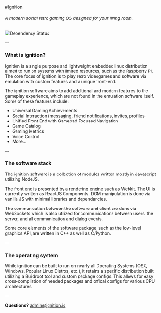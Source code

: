 #Ignition
###### A modern social retro gaming OS designed for your living room.
[![Dependency Status](https://gemnasium.com/vlee489/ignition-dev.svg)](https://gemnasium.com/vlee489/ignition-dev)

--

### What is ignition?

Ignition is a single purpose and lightweight embedded linux distribution aimed to run on systems with limited resources, such as the Raspberry Pi. The core focus of ignition is to play retro videogames and software via emulation with custom features and a unique front-end.

The ignition software aims to add additional and modern features to the gameplay experience, which are not found in the emulation software itself. Some of these features include:

* Universal Gaming Achievements
* Social Interaction (messaging, friend notifications, invites, profiles)
* Unified Front End with Gamepad Focused Navigation
* Game Catalog
* Gaming Metrics
* Voice Control
* More...

--

### The software stack

The ignition software is a collection of modules written mostly in Javascript utilizing NodeJS.

The front end is presented by a rendering engine such as Webkit. The UI is currently written as ReactJS Components. DOM manipulation is done via vanilla JS with minimal libraries and dependancies.

The communication between the software and client are done via WebSockets which is also utilized for communications between users, the server, and all communication and dialog events.

Some core elements of the software package, such as the low-level graphics API, are written in C++ as well as C/Python.

--

### The operating system

While ignition can be built to run on nearly all Operating Systems (OSX, Windows, Popular Linux Distros, etc.), it retains a specific distribution built utilizing a Buildroot tool and custom package configs. This allows for easy cross-compilation of needed packages and offical configs for various CPU architectures.

--

**Questions?** [admin@ignition.io](mailto:admin@ignition.io)
